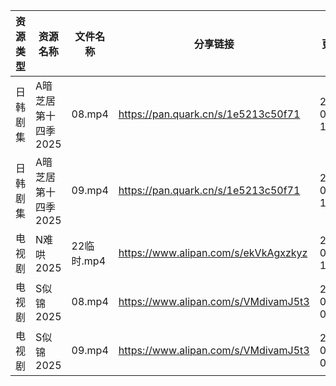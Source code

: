 | 资源类型 | 资源名称         | 文件名称     | 分享链接                                 | 更新时间                |
| ---- | ------------ | -------- | ------------------------------------ | ------------------- |
| 日韩剧集 | A暗芝居第十四季2025 | 08.mp4   | https://pan.quark.cn/s/1e5213c50f71  | 2025-03-04 16:20:39 |
| 日韩剧集 | A暗芝居第十四季2025 | 09.mp4   | https://pan.quark.cn/s/1e5213c50f71  | 2025-03-04 16:20:36 |
| 电视剧  | N难哄2025      | 22临时.mp4 | https://www.alipan.com/s/ekVkAgxzkyz | 2025-03-04 18:06:34 |
| 电视剧  | S似锦2025      | 08.mp4   | https://www.alipan.com/s/VMdivamJ5t3 | 2025-03-04 00:07:52 |
| 电视剧  | S似锦2025      | 09.mp4   | https://www.alipan.com/s/VMdivamJ5t3 | 2025-03-04 00:07:52 |
